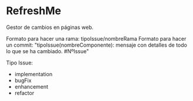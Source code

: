 # RefreshMe
Gestor de cambios en páginas web.

Formato para hacer una rama: tipoIssue/nombreRama
Formato para hacer un commit: "tipoIssue(nombreComponente): mensaje con detalles de todo lo que se ha cambiado. #NºIssue"

Tipo Issue:
- implementation
- bugFix
- enhancement
- refactor
